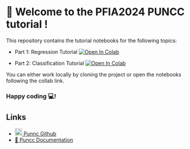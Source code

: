 # 🚀 Welcome to the **PFIA2024 PUNCC tutorial** !

This repository contains the tutorial notebooks for the following topics:

- Part 1: Regression Tutorial [![Open In Colab](https://colab.research.google.com/assets/colab-badge.svg)](https://githubtocolab.com/M-Mouhcine/puncc-tutorial-pfia2024/blob/main/part1_regression_tuto.ipynb) 


- Part 2: Classification Tutorial [![Open In Colab](https://colab.research.google.com/assets/colab-badge.svg)](https://githubtocolab.com/M-Mouhcine/puncc-tutorial-pfia2024/blob/main/part2_classification_tuto.ipynb) 




You can either work locally by cloning the project or open the notebooks following the collab link.

### Happy coding 💻!

## Links
- [<img src="https://github.githubassets.com/images/icons/emoji/octocat.png" width=20> Punnc Github](https://github.com/deel-ai/puncc)
- [📘 Puncc Documentation](https://deel-ai.github.io/puncc/index.html)
